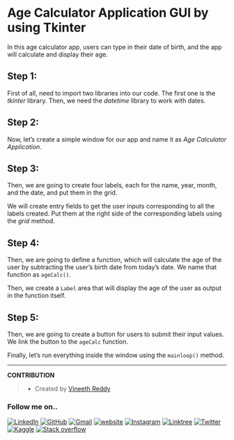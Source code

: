 # Age Calculator Application GUI by using Tkinter 

In this age calculator app, users can type in their date of birth, and the app will calculate and display their age. 

## Step 1:

First of all, need to import two libraries into our code. The first one is the *tkinter* library. Then, we need the *datetime* library to work with dates.

## Step 2:

Now, let’s create a simple window for our app and name it as *Age Calculator Application*.

## Step 3:

Then, we are going to create four labels, each for the name, year, month, and the date, and put them in the grid.

We will create entry fields to get the user inputs corresponding to all the labels created. Put them at the right side of the corresponding labels using the *grid* method.

## Step 4:

Then, we are going to define a function, which will calculate the age of the user by subtracting the user’s birth date from today’s date. We name that function as `ageCalc()`. 

Then, we create a `Label` area that will display the age of the user as output in the function itself.

## Step 5:

Then, we are going to create a button for users to submit their input values. We link the button to the `ageCalc` function.

Finally, let’s run everything inside the window using the `mainloop()` method.

__________

**CONTRIBUTION**
>- Created by [Vineeth Reddy](https://linktr.ee/vineethreddy1997)

### Follow me on..
[![LinkedIn](https://img.shields.io/badge/linkedin-%230077B5.svg?style=for-the-badge&logo=linkedin&logoColor=white)](https://www.linkedin.com/in/vineethreddy1997/)
[![GitHub](https://img.shields.io/badge/github-%23121011.svg?style=for-the-badge&logo=github&logoColor=white)](https://github.com/VineethReddy1997)
[![Gmail](https://img.shields.io/badge/Gmail-D14836?style=for-the-badge&logo=gmail&logoColor=white)](mailto:vineethreddywithds@gmail.com)
[![website](https://img.shields.io/badge/website-000000?style=for-the-badge&logo=About.me&logoColor=white)](https://vineethdata.github.io/)
[![Instagram](https://img.shields.io/badge/Instagram-E4405F?style=for-the-badge&logo=instagram&logoColor=white)](https://www.instagram.com/vineeth_reddy_2426/)
[![Linktree](https://img.shields.io/badge/linktree-39E09B?style=for-the-badge&logo=linktree&logoColor=white)](https://linktr.ee/vineethreddy1997)
[![Twitter](https://img.shields.io/badge/Twitter-1DA1F2?style=for-the-badge&logo=twitter&logoColor=white)](https://twitter.com/gangulavineeth1)
[![Kaggle](https://img.shields.io/badge/Kaggle-20BEFF?style=for-the-badge&logo=Kaggle&logoColor=white)](https://www.kaggle.com/vineethreddygangula)
[![Stack overflow](https://img.shields.io/badge/Stack_Overflow-FE7A16?style=for-the-badge&logo=stack-overflow&logoColor=white)](https://stackoverflow.com/users/18168904/vineeth-reddy-gangula)
